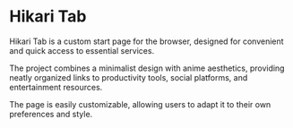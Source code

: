 # Hikari Tab

Hikari Tab is a custom start page for the browser, designed for convenient and quick access to essential services.

The project combines a minimalist design with anime aesthetics, providing neatly organized links to productivity tools, social platforms, and entertainment resources.

The page is easily customizable, allowing users to adapt it to their own preferences and style.
